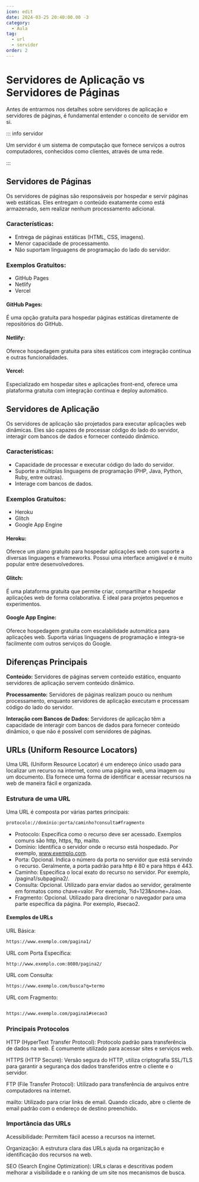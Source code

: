 ```yaml
---
icon: edit
date: 2024-03-25 20:40:00.00 -3
category:
  - Aula
tag:
  - url
  - servidor
order: 2
---
```

# Servidores de Aplicação vs Servidores de Páginas

Antes de entrarmos nos detalhes sobre servidores de aplicação e servidores de páginas, é fundamental entender o conceito de servidor em si. 

::: info servidor

Um servidor é um sistema de computação que fornece serviços a outros computadores, conhecidos como clientes, através de uma rede.

:::

## Servidores de Páginas

Os servidores de páginas são responsáveis por hospedar e servir páginas web estáticas. Eles entregam o conteúdo exatamente como está armazenado, sem realizar nenhum processamento adicional.

### Características:

- Entrega de páginas estáticas (HTML, CSS, imagens).
- Menor capacidade de processamento.
- Não suportam linguagens de programação do lado do servidor.

### Exemplos Gratuitos:

- GitHub Pages
- Netlify
- Vercel

#### GitHub Pages:

É uma opção gratuita para hospedar páginas estáticas diretamente de repositórios do GitHub.

#### Netlify:

Oferece hospedagem gratuita para sites estáticos com integração contínua e outras funcionalidades.

#### Vercel:

Especializado em hospedar sites e aplicações front-end, oferece uma plataforma gratuita com integração contínua e deploy automático.

## Servidores de Aplicação

Os servidores de aplicação são projetados para executar aplicações web dinâmicas. Eles são capazes de processar código do lado do servidor, interagir com bancos de dados e fornecer conteúdo dinâmico.

### Características:

- Capacidade de processar e executar código do lado do servidor.
- Suporte a múltiplas linguagens de programação (PHP, Java, Python, Ruby, entre outras).
- Interage com bancos de dados.

### Exemplos Gratuitos:

- Heroku
- Glitch
- Google App Engine

#### Heroku:

Oferece um plano gratuito para hospedar aplicações web com suporte a diversas linguagens e frameworks. Possui uma interface amigável e é muito popular entre desenvolvedores.

#### Glitch:

É uma plataforma gratuita que permite criar, compartilhar e hospedar aplicações web de forma colaborativa. É ideal para projetos pequenos e experimentos.

#### Google App Engine:

Oferece hospedagem gratuita com escalabilidade automática para aplicações web. Suporta várias linguagens de programação e integra-se facilmente com outros serviços do Google.

## Diferenças Principais

**Conteúdo:** Servidores de páginas servem conteúdo estático, enquanto servidores de aplicação servem conteúdo dinâmico.

**Processamento:** Servidores de páginas realizam pouco ou nenhum processamento, enquanto servidores de aplicação executam e processam código do lado do servidor.

**Interação com Bancos de Dados:** Servidores de aplicação têm a capacidade de interagir com bancos de dados para fornecer conteúdo dinâmico, o que não é possível com servidores de páginas.

## URLs (Uniform Resource Locators)

Uma URL (Uniform Resource Locator) é um endereço único usado para localizar um recurso na internet, como uma página web, uma imagem ou um documento. Ela fornece uma forma de identificar e acessar recursos na web de maneira fácil e organizada.

### Estrutura de uma URL

Uma URL é composta por várias partes principais:

```bash
protocolo://domínio:porta/caminho?consulta#fragmento
```

- Protocolo: Especifica como o recurso deve ser acessado. Exemplos comuns são http, https, ftp, mailto.
- Domínio: Identifica o servidor onde o recurso está hospedado. Por exemplo, www.exemplo.com.
- Porta: Opcional. Indica o número da porta no servidor que está servindo o recurso. Geralmente, a porta padrão para http é 80 e para https é 443.
- Caminho: Especifica o local exato do recurso no servidor. Por exemplo, /pagina1/subpagina2/.
- Consulta: Opcional. Utilizado para enviar dados ao servidor, geralmente em formatos como chave=valor. Por exemplo, ?id=123&nome=Joao.
- Fragmento: Opcional. Utilizado para direcionar o navegador para uma parte específica da página. Por exemplo, #secao2.


#### Exemplos de URLs

URL Básica:

```bash
https://www.exemplo.com/pagina1/

```

URL com Porta Específica:

```bash
http://www.exemplo.com:8080/pagina2/
```

URL com Consulta:

```bash
https://www.exemplo.com/busca?q=termo

```

URL com Fragmento:
```bash

https://www.exemplo.com/pagina1#secao3
```


### Principais Protocolos

HTTP (HyperText Transfer Protocol): Protocolo padrão para transferência de dados na web. É comumente utilizado para acessar sites e serviços web.

HTTPS (HTTP Secure): Versão segura do HTTP, utiliza criptografia SSL/TLS para garantir a segurança dos dados transferidos entre o cliente e o servidor.

FTP (File Transfer Protocol): Utilizado para transferência de arquivos entre computadores na internet.

mailto: Utilizado para criar links de email. Quando clicado, abre o cliente de email padrão com o endereço de destino preenchido.

### Importância das URLs

Acessibilidade: Permitem fácil acesso a recursos na internet.

Organização: A estrutura clara das URLs ajuda na organização e identificação dos recursos na web.

SEO (Search Engine Optimization): URLs claras e descritivas podem melhorar a visibilidade e o ranking de um site nos mecanismos de busca.